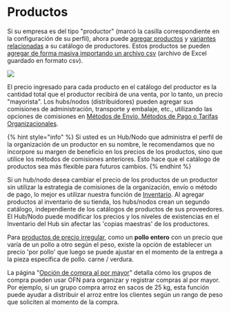 # Productos

Si su empresa es del tipo "productor" \(marcó la casilla correspondiente en la configuración de su perfil\), ahora puede [agregar productos](products.md#adding-products) y [variantes relacionadas](product-variants.md#how-do-i-create-a-product-variant) a su catálogo de productores. Estos productos se pueden [agregar de forma masiva importando un archivo csv](product-and-inventory-import.md#import-new-products) \(archivo de Excel guardado en formato csv\).

![](../../.gitbook/assets/products1.jpg)

El precio ingresado para cada producto en el catálogo del productor es la cantidad total que el productor recibirá de una venta, por lo tanto, un precio "mayorista". Los hubs/nodos \(distribuidores\) pueden agregar sus comisiones de administración, transporte y embalaje, etc., utilizando las opciones de comisiones en [Métodos de Envío, Métodos de Pago o Tarifas Organizacionales](../shopfront/shipping-methods.md).

{% hint style="info" %}
Si usted es un Hub/Nodo que administra el perfil de la organización de un productor en su nombre, le recomendamos que no incorpore su margen de beneficio en los precios de los productos, sino que utilice los métodos de comisiones anteriores. Esto hace que el catálogo de productos sea más flexible para futuros cambios.
{% endhint %}

Si un hub/nodo desea cambiar el precio de los productos de un productor sin utilizar la estrategia de comisiones de la organización, envío o método de pago, lo mejor es utilizar nuestra función de [Inventario](inventory-tool.md#modify-sku-prices-and-stock-levels-for-products-in-your-shopfront). Al agregar productos al inventario de su tienda, los hubs/nodos crean un segundo catálogo, independiente de los catálogos de productos de sus proveedores. El Hub/Nodo puede modificar los precios y los niveles de existencias en el Inventario del Hub sin afectar las 'copias maestras' de los productores.

Para [productos de precio irregular](pricing-irregular-items-kg.md), como un **pollo entero** con un precio que varía de un pollo a otro según el peso, existe la opción de establecer un precio 'por pollo' que luego se puede ajustar en el momento de la entrega a la pieza específica de pollo. carne / verdura.

La página "[Opción de compra al por mayor](group-buy-for-bulk-ordering.md)" detalla cómo los grupos de compra pueden usar OFN para organizar y registrar compras al por mayor. Por ejemplo, si un grupo compra arroz en sacos de 25 kg, esta función puede ayudar a distribuir el arroz entre los clientes según un rango de peso que soliciten al momento de la compra.

